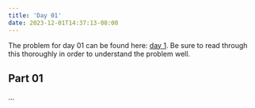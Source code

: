 ```yaml
---
title: 'Day 01'
date: 2023-12-01T14:37:13-08:00
---
```



The problem for day 01 can be found here: [day 1](https://adventofcode.com/2023/day/1). Be sure to read through this thoroughly in order to understand the problem well.


## Part 01

...
